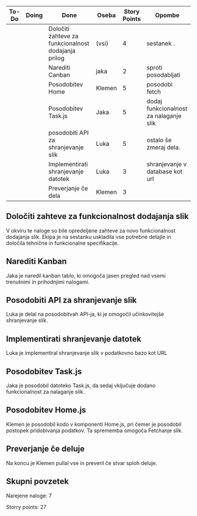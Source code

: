 |     **To-Do**      | **Doing**      |**Done**      |**Oseba**   | **Story Points** | **Opombe** |
|--------------------|----------------|--------------|-------------|------------------|--------------|
|                  |           | Določiti zahteve za funkcionalnost dodajanja prilog          |(vsi)       | 4                | sestanek .   |
|                    |             |Narediti Canban            | jaka        | 2                | sproti posodabljati |
|                                       |       | Posodobitev Home          |Klemen        | 5                | posodobi fetch |
|                            |   | Posodobitev Task.js                      |Jaka        | 5                | dodaj funkcionalnost za nalaganje slik  |
|                       |             |posodobiti API za shranjevanje slik         |Luka        | 5                | ostalo še zmeraj dela.              |
|                           |         |Implementirati shranjevanje datotek          | Luka        | 3              | shranjevanje v database kot url  |
|                                          | |Preverjanje če dela                  |Klemen      | 3              | |







## Določiti zahteve za funkcionalnost dodajanja slik ##
V okviru te naloge so bile opredeljene zahteve za novo funkcionalnost dodajanja slik. Ekipa je na sestanku uskladila vse potrebne detajle in določila tehnične in funkcionalne specifikacije.

## Narediti Kanban ##
Jaka je naredil kanban tablo, ki omogoča jasen pregled nad vsemi trenutnimi in prihodnjimi nalogami.

## Posodobiti API za shranjevanje slik ##
Luka je delal na posodobitvah API-ja, ki je omogočil učinkovitejše shranjevanje slik.

## Implementirati shranjevanje datotek ##
Luka je implementiral shranjevanje slik v podatkovno bazo kot URL

## Posodobitev Task.js ##
Jaka je posodobil datoteko Task.js, da sedaj vključuje dodano funkcionalnost za nalaganje slik. 

## Posodobitev Home.js ##
Klemen je posodobil kodo v komponenti Home.js, pri čemer je posodobil postopek pridobivanja podatkov. Ta sprememba omogoča Fetchanje slik.

## Preverjanje če deluje ##
Na koncu je Klemen pullal vse in preveril če stvar sploh deluje.

## Skupni povzetek ##
Narejene naloge: 7

Storry points: 27

